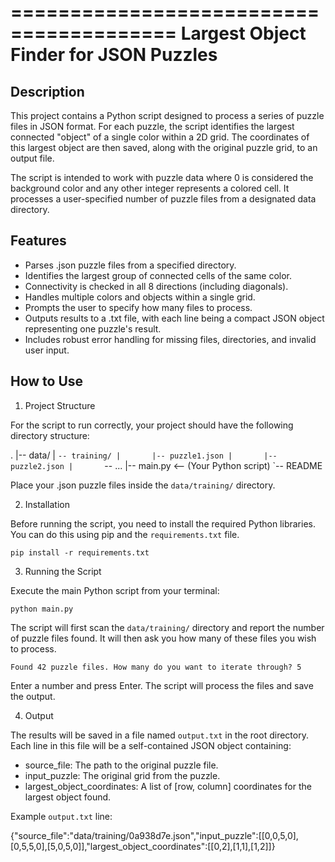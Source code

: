 ========================================
Largest Object Finder for JSON Puzzles
========================================


Description
-----------

This project contains a Python script designed to process a series of puzzle files in JSON format. For each puzzle, the script identifies the largest connected "object" of a single color within a 2D grid. The coordinates of this largest object are then saved, along with the original puzzle grid, to an output file.

The script is intended to work with puzzle data where 0 is considered the background color and any other integer represents a colored cell. It processes a user-specified number of puzzle files from a designated data directory.


Features
--------

- Parses .json puzzle files from a specified directory.
- Identifies the largest group of connected cells of the same color.
- Connectivity is checked in all 8 directions (including diagonals).
- Handles multiple colors and objects within a single grid.
- Prompts the user to specify how many files to process.
- Outputs results to a .txt file, with each line being a compact JSON object representing one puzzle's result.
- Includes robust error handling for missing files, directories, and invalid user input.


How to Use
----------

1. Project Structure

For the script to run correctly, your project should have the following directory structure:

.
|-- data/
|   `-- training/
|       |-- puzzle1.json
|       |-- puzzle2.json
|       `-- ...
|-- main.py         <-- (Your Python script)
`-- README


Place your .json puzzle files inside the `data/training/` directory.


2. Installation

Before running the script, you need to install the required Python libraries. You can do this using pip and the `requirements.txt` file.

    pip install -r requirements.txt


3. Running the Script

Execute the main Python script from your terminal:

    python main.py

The script will first scan the `data/training/` directory and report the number of puzzle files found. It will then ask you how many of these files you wish to process.

    Found 42 puzzle files. How many do you want to iterate through? 5

Enter a number and press Enter. The script will process the files and save the output.


4. Output

The results will be saved in a file named `output.txt` in the root directory. Each line in this file will be a self-contained JSON object containing:
- source_file: The path to the original puzzle file.
- input_puzzle: The original grid from the puzzle.
- largest_object_coordinates: A list of [row, column] coordinates for the largest object found.


Example `output.txt` line:

{"source_file":"data/training/0a938d7e.json","input_puzzle":[[0,0,5,0],[0,5,5,0],[5,0,5,0]],"largest_object_coordinates":[[0,2],[1,1],[1,2]]}

